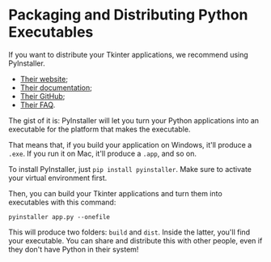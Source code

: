 # Packaging and Distributing Python Executables

If you want to distribute your Tkinter applications, we recommend using PyInstaller.

- [Their website](http://www.pyinstaller.org/);
- [Their documentation](https://pyinstaller.readthedocs.io/en/stable/);
- [Their GitHub](https://github.com/pyinstaller/pyinstaller);
- [Their FAQ](https://github.com/pyinstaller/pyinstaller/wiki/FAQ).

The gist of it is: PyInstaller will let you turn your Python applications into an executable for the platform that makes the executable.

That means that, if you build your application on Windows, it'll produce a `.exe`. If you run it on Mac, it'll produce a `.app`, and so on.

To install PyInstaller, just `pip install pyinstaller`. Make sure to activate your virtual environment first.

Then, you can build your Tkinter applications and turn them into executables with this command:

```
pyinstaller app.py --onefile
```

This will produce two folders: `build` and `dist`. Inside the latter, you'll find your executable. You can share and distribute this with other people, even if they don't have Python in their system!